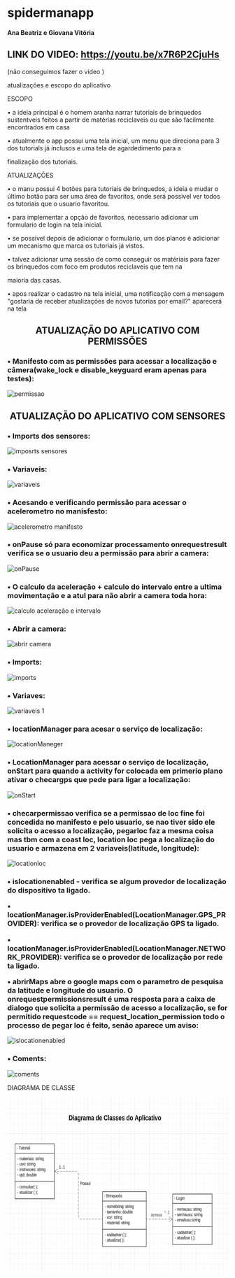 # spidermanapp
#### Ana Beatriz e Giovana Vitória 
## LINK DO VIDEO: https://youtu.be/x7R6P2CjuHs
(não conseguimos fazer o video )

atualizações e escopo do aplicativo

ESCOPO

• a ideia principal é o homem aranha narrar tutoriais de brinquedos sustentveis feitos a partir de matérias reciclaveis ou que são facilmente encontrados em casa

• atualmente o app possui uma tela inicial, um menu que direciona para 3 dos tutorials já inclusos e uma tela de agardedimento para a

finalização dos tutoriais.

ATUALIZAÇÕES

• o manu possui 4 botões para tutoriais de brinquedos, a ideia e mudar o último botão para ser uma área de favoritos, onde será possivel ver todos os tutoriais que o usuario favoritou.

• para implementar a opção de favoritos, necessario adicionar um formulario de login na tela inicial.

• se possivel depois de adicionar o formulario, um dos planos é adicionar um mecanismo que marca os tutoriais já vistos.

• talvez adicionar uma sessão de como conseguir os matériais para fazer os brinquedos com foco em produtos reciclaveis que tem na

maioria das casas.

• apos realizar o cadastro na tela inicial, uma notificação com a mensagem "gostaria de receber atualizações de novos tutorias por email?" aparecerá na tela

<h2><center>ATUALIZAÇÃO DO APLICATIVO COM PERMISSÕES</center></h2>

<h3>• Manifesto com as permissões para acessar a localização e câmera(wake_lock e disable_keyguard eram apenas para testes): </h3>

![permissao](https://github.com/giovanavbs/spidermanapp/assets/128055760/e3b8e810-a463-4025-a48b-5d6c23e5aa9d)

<h2><center>ATUALIZAÇÃO DO APLICATIVO COM SENSORES</center></h2>

<h3>• Imports dos sensores: </h3>

![imposrts sensores](https://github.com/anabtzz/TESTE/assets/128055760/17d357c9-6c22-496d-be9e-981dff844e15)

<h3>• Variaveis:</h3>

![variaveis](https://github.com/anabtzz/TESTE/assets/128055760/b41a684b-272a-432e-8673-403dfba6f7d8)

<h3>• Acesando e verificando permissão para acessar o acelerometro no manisfesto:</h3>

![acelerometro manifesto](https://github.com/anabtzz/TESTE/assets/128055760/45401c63-72a1-4a4a-a700-97b3c3e19b0d)

<h3>• onPause só para economizar processamento onrequestresult verifica se o usuario deu a permissão para abrir a camera:</h3>

![onPause](https://github.com/anabtzz/TESTE/assets/128055760/91bc6dce-aaf1-409a-b070-cd76b0364b05)

<h3>• O calculo da aceleração + calculo do intervalo entre a ultima movimentação e a atul para não abrir a camera toda hora: </h3>

![calculo aceleração e intervalo](https://github.com/anabtzz/TESTE/assets/128055760/2bb47eff-f0a6-45d7-8ea9-efdadffcad31)


<h3>• Abrir a camera:</h3>

![abrir camera](https://github.com/anabtzz/TESTE/assets/128055760/ef07e68d-03a9-4ef9-8cf4-94c686f9cc44)

<h3>• Imports:</h3>

![imports](https://github.com/anabtzz/TESTE/assets/128055760/4766fdcd-cf1d-47b0-8465-fdd85b1e1ff8)

<h3>• Variaves: </h3>

![variaveis 1](https://github.com/anabtzz/TESTE/assets/128055760/ca79680a-fdb3-4251-92ac-0d8cd3573a9a)

<h3>• locationManager para acesar o serviço de localização:</h3>

![locationManeger](https://github.com/anabtzz/TESTE/assets/128055760/d027819f-7122-44b8-9c46-88341613f819)

<h3>• LocationManager para acessar o serviço de localização, onStart para quando a activity for colocada em primerio plano ativar o checargps que pede para ligar a localização:</h3> 

![onStart](https://github.com/anabtzz/TESTE/assets/128055760/cc5eeb9f-6883-4b83-b34b-e63c7adb7190)

<h3>• checarpermissao verifica se a permissao de loc fine foi concedida no manifesto e pelo usuario, se nao tiver sido ele solicita o acesso a localização, pegarloc faz a mesma coisa mas tbm com a coast loc, location loc pega a localização do usuario e armazena em 2 variaveis(latitude, longitude):</h3>

![locationloc](https://github.com/anabtzz/TESTE/assets/128055760/db9b3bb7-5dd6-4182-8ef4-bc2daf4427fb)


<h3>• islocationenabled - verifica se algum provedor de localização do dispositivo ta ligado.
  
• locationManager.isProviderEnabled(LocationManager.GPS_PROVIDER): verifica se o provedor de localização GPS ta ligado.

• locationManager.isProviderEnabled(LocationManager.NETWORK_PROVIDER): verifica se o provedor de localização por rede ta ligado.

• abrirMaps abre o google maps com o parametro de pesquisa da latitude e longitude do usuario. O onrequestpermissionsresult é uma resposta para a caixa de dialogo que solicita a permissão de acesso a localização, se for permitido requestcode == request_location_permission todo o processo de pegar loc é feito, senão aparece um aviso:</h3>

![islocationenabled](https://github.com/anabtzz/TESTE/assets/128055760/34dd4bd2-3bf8-4355-8a33-dd38ff59cb13)

<h3>• Coments:</h3>

![coments](https://github.com/anabtzz/TESTE/assets/128055760/c460de5b-1e80-44db-b465-dfab90b7c05b)


DIAGRAMA DE CLASSE
<p align="center">
<img width="750" height="400" src="img_readme/diagrama.jpeg">
</p>
